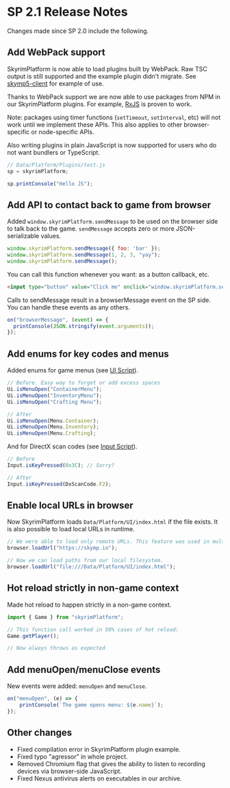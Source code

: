# SP 2.1 Release Notes

Changes made since SP 2.0 include the following.

## Add WebPack support

SkyrimPlatform is now able to load plugins built by WebPack. Raw TSC output is still supported and the example plugin didn't migrate. See [skymp5-client](https://github.com/skyrim-multiplayer/skymp/tree/479562345a1f6df4af42217936ccb3e2d3819f78/skymp5-client) for example of use.

Thanks to WebPack support we are now able to use packages from NPM in our SkyrimPlatform plugins. For example, [RxJS](https://rxjs.dev/guide/overview) is proven to work.

Note: packages using timer functions (`setTimeout`, `setInterval`, etc) will not work until we implement these APIs. This also applies to other browser-specific or node-specific APIs.

Also writing plugins in plain JavaScript is now supported for users who do not want bundlers or TypeScript.
```js
// Data/Platform/Plugins/test.js
sp = skyrimPlatform;

sp.printConsole("Hello JS");
```
## Add API to contact back to game from browser

Added `window.skyrimPlatform.sendMessage` to be used on the browser side to talk back to the game. `sendMessage` accepts zero or more JSON-serializable values.

```js
window.skyrimPlatform.sendMessage({ foo: 'bar' });
window.skyrimPlatform.sendMessage(1, 2, 3, "yay");
window.skyrimPlatform.sendMessage();
```

You can call this function whenever you want: as a button callback, etc.

```html
<input type="button" value="Click me" onclick="window.skyrimPlatform.sendMessage({ foo: 'bar' });">
```

Calls to sendMessage result in a browserMessage event on the SP side. You can handle these events as any others.

```ts
on("browserMessage", (event) => {
  printConsole(JSON.stringify(event.arguments));
});
```
## Add enums for key codes and menus

Added enums for game menus (see [UI Script](https://www.creationkit.com/index.php?title=UI_Script)).

```ts
// Before. Easy way to forget or add excess spaces
Ui.isMenuOpen("ContainerMenu");
Ui.isMenuOpen("InventoryMenu");
Ui.isMenuOpen("Crafting Menu");

// After
Ui.isMenuOpen(Menu.Container);
Ui.isMenuOpen(Menu.Inventory);
Ui.isMenuOpen(Menu.Crafting);
```

And for DirectX scan codes (see [Input Script](https://www.creationkit.com/index.php?title=Input_Script)).

```ts
// Before
Input.isKeyPressed(0x3C); // Sorry?

// After
Input.isKeyPressed(DxScanCode.F2);
```
## Enable local URLs in browser

Now SkyrimPlatform loads `Data/Platform/UI/index.html` if the file exists. It is also possible to load local URLs in runtime.

```ts
// We were able to load only remote URLs. This feature was used in multiplayer but was completely useless for single-player mods.
browser.loadUrl("https://skymp.io");

// Now we can load paths from our local filesystem.
browser.loadUrl("file:///Data/Platform/UI/index.html");
```
## Hot reload strictly in non-game context

Made hot reload to happen strictly in a non-game context.

```ts
import { Game } from "skyrimPlatform";

// This function call worked in 50% cases of hot reload:
Game.getPlayer();

// Now always throws as expected
```
## Add menuOpen/menuClose events

New events were added: `menuOpen` and `menuClose`.

```ts
on("menuOpen", (e) => {
    printConsole(`The game opens menu: ${e.name}`);
});
```
## Other changes

- Fixed compilation error in SkyrimPlatform plugin example.
- Fixed typo "agressor" in whole project.
- Removed Chromium flag that gives the ability to listen to recording devices via browser-side JavaScript.
- Fixed Nexus antivirus alerts on executables in our archive.
